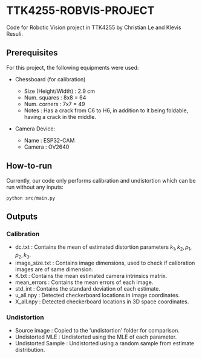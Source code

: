 # TTK4255-ROBVIS-PROJECT

Code for Robotic Vision project in TTK4255 by Christian Le and Klevis Resuli.

## Prerequisites

For this project, the following equipments were used:

* Chessboard (for calibration)
  - Size (Height/Width)  :  2.9 cm
  - Num. squares         :  8x8 = 64
  - Num. corners         :  7x7 = 49
  - Notes                :  Has a crack from C6 to H6, in addition to it being foldable, having a crack in the middle.

* Camera Device:
  - Name                 :  ESP32-CAM
  - Camera               :  OV2640

## How-to-run

Currently, our code only performs calibration and undistortion which can be run without any inputs:

```
python src/main.py
```

## Outputs

### Calibration
* dc.txt              : Contains the mean of estimated distortion parameters $k_1, k_2, p_1, p_2, k_3$.
* image_size.txt      : Contains image dimensions, used to check if calibration images are of same dimension.
* K.txt               : Contains the mean estimated camera intrinsics matrix.
* mean_errors         : Contains the mean errors of each image.
* std_int             : Contains the standard deviation of each estimate.
* u_all.npy           : Detected checkerboard locations in image coordinates.
* X_all.npy           : Detected checkerboard locations in 3D space coordinates.

### Undistortion
* Source image        : Copied to the 'undistortion' folder for comparison.
* Undistorted MLE     : Undistorted using the MLE of each parameter.
* Undistorted Sample  : Undistorted using a random sample from estimate distribution.
